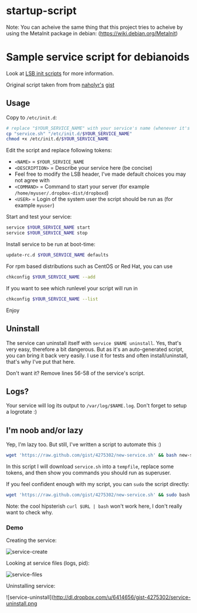 # startup-script
Note: You can acheive the same thing that this project tries to acheive by using the MetaInit package in debian:
(https://wiki.debian.org/MetaInit)

# Sample service script for debianoids

Look at [LSB init scripts](http://wiki.debian.org/LSBInitScripts) for more information.

Original script taken from from [naholyr's](https://github.com/naholyr) [gist](https://gist.github.com/naholyr/4275302)

## Usage

Copy to `/etc/init.d`:

```sh
# replace "$YOUR_SERVICE_NAME" with your service's name (whenever it's not enough obvious)
cp "service.sh" "/etc/init.d/$YOUR_SERVICE_NAME"
chmod +x /etc/init.d/$YOUR_SERVICE_NAME
```

Edit the script and replace following tokens:

* `<NAME>` = `$YOUR_SERVICE_NAME`
* `<DESCRIPTION>` = Describe your service here (be concise)
* Feel free to modify the LSB header, I've made default choices you may not agree with
* `<COMMAND>` = Command to start your server (for example `/home/myuser/.dropbox-dist/dropboxd`)
* `<USER>` = Login of the system user the script should be run as (for example `myuser`)

Start and test your service:

```sh
service $YOUR_SERVICE_NAME start
service $YOUR_SERVICE_NAME stop
```

Install service to be run at boot-time:

```sh
update-rc.d $YOUR_SERVICE_NAME defaults
```
For rpm based distributions such as CentOS or Red Hat, you can use

```sh
chkconfig $YOUR_SERVICE_NAME --add
```
If you want to see which runlevel your script will run in

```sh
chkconfig $YOUR_SERVICE_NAME --list
```

Enjoy

## Uninstall

The service can uninstall itself with `service $NAME uninstall`. Yes, that's very easy, therefore a bit dangerous. But as it's an auto-generated script, you can bring it back very easily. I use it for tests and often install/uninstall, that's why I've put that here.

Don't want it? Remove lines 56-58 of the service's script.

## Logs?

Your service will log its output to `/var/log/$NAME.log`. Don't forget to setup a logrotate :)

## I'm noob and/or lazy

Yep, I'm lazy too. But still, I've written a script to automate this :)

```sh
wget 'https://raw.github.com/gist/4275302/new-service.sh' && bash new-service.sh
```

In this script I will download `service.sh` into a `tempfile`, replace some tokens, and then show you commands you should run as superuser.

If you feel confident enough with my script, you can `sudo` the script directly:

```sh
wget 'https://raw.github.com/gist/4275302/new-service.sh' && sudo bash new-service.sh
```

Note: the cool hipsterish `curl $URL | bash` won't work here, I don't really want to check why.

### Demo

Creating the service:

![service-create](http://dl.dropbox.com/u/6414656/gist-4275302/service-create.png)

Looking at service files (logs, pid):

![service-files](http://dl.dropbox.com/u/6414656/gist-4275302/service-files.png)

Uninstalling service:

![service-uninstall](http://dl.dropbox.com/u/6414656/gist-4275302/service-uninstall.png
